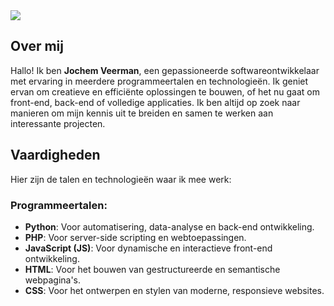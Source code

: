 <img src="https://cdn.discordapp.com/guilds/133668347031060480/users/1139167564044447864/banners/a_cf166bbf1fc0f7249654eac72b671a29.gif?size=1024&width=2000&height=0"/>

## Over mij
Hallo! Ik ben **Jochem Veerman**, een gepassioneerde softwareontwikkelaar met ervaring in meerdere programmeertalen en technologieën. Ik geniet ervan om creatieve en efficiënte oplossingen te bouwen, of het nu gaat om front-end, back-end of volledige applicaties. Ik ben altijd op zoek naar manieren om mijn kennis uit te breiden en samen te werken aan interessante projecten.

## Vaardigheden
Hier zijn de talen en technologieën waar ik mee werk:

### Programmeertalen:
- **Python**: Voor automatisering, data-analyse en back-end ontwikkeling.
- **PHP**: Voor server-side scripting en webtoepassingen.
- **JavaScript (JS)**: Voor dynamische en interactieve front-end ontwikkeling.
- **HTML**: Voor het bouwen van gestructureerde en semantische webpagina's.
- **CSS**: Voor het ontwerpen en stylen van moderne, responsieve websites.


